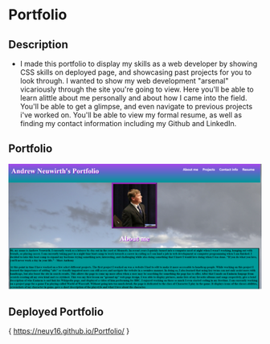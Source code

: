 # Portfolio

## Description

- I made this portfolio to display my skills as a web developer by showing CSS skills on deployed page, and showcasing past projects for you to look through.
 I wanted to show my web development "arsenal" vicariously through the site you're going to view. Here you'll be able to learn alittle about me personally and about how I came into the field. You'll be able to get a glimpse, and even navigate to previous projects i've worked on. You'll be able to view my formal resume, as well as finding my contact information including my Github and LinkedIn.

 ## Portfolio 

![](assets/images/PortfolioImg.PNG)

## Deployed Portfolio

{ https://neuy16.github.io/Portfolio/ }

